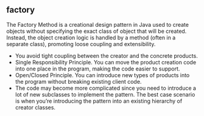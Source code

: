  ## factory
 The Factory Method is a creational design pattern in Java used to create objects without specifying the exact class of object that will be created. Instead, the object creation logic is handled by a method (often in a separate class), promoting loose coupling and extensibility.
 
 - You avoid tight coupling between the creator and the concrete products.
-  Single Responsibility Principle. You can move the product creation code into one place in the program, making the code easier to support.
- Open/Closed Principle. You can introduce new types of products into the program without      breaking existing client code.
 - The code may become more complicated since you need to introduce a lot of new subclasses to implement the pattern. The best case scenario is when you’re introducing the pattern into an existing hierarchy of creator classes.